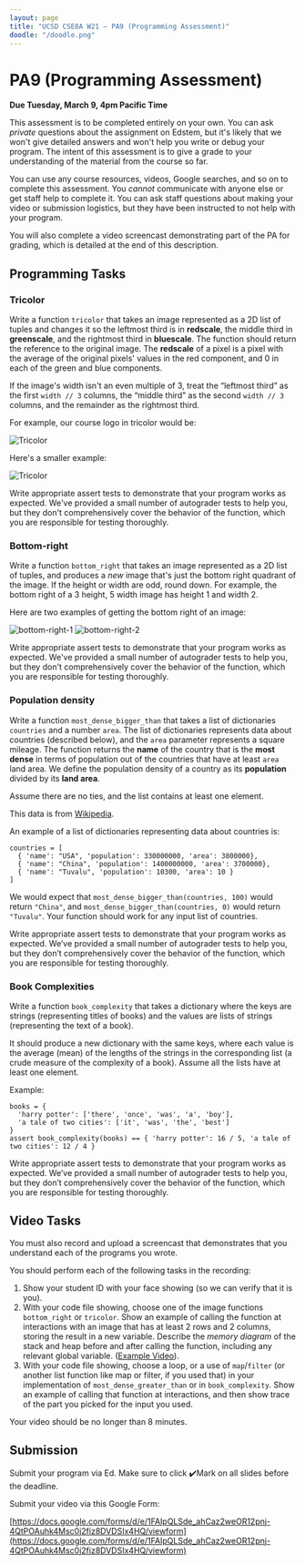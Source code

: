 ```yaml
---
layout: page
title: "UCSD CSE8A W21 – PA9 (Programming Assessment)"
doodle: "/doodle.png"
--- 
```


# PA9 (Programming Assessment)

**Due Tuesday, March 9, 4pm Pacific Time**

This assessment is to be completed entirely on your own. You can ask
_private_ questions about the assignment on Edstem, but it's likely that we
won't give detailed answers and won't help you write or debug your program.
The intent of this assessment is to give a grade to your understanding of the
material from the course so far.

You can use any course resources, videos, Google searches, and so on to
complete this assessment. You _cannot_ communicate with anyone else or get
staff help to complete it. You can ask staff questions about making your
video or submission logistics, but they have been instructed to not help with
your program.

You will also complete a video screencast demonstrating part of the PA for
grading, which is detailed at the end of this description.

## Programming Tasks



### Tricolor

Write a function `tricolor` that takes an image represented as a 2D list of tuples and changes it so the
leftmost third is in **redscale**, the middle third in **greenscale**, and
the rightmost third in **bluescale**. The function should return the
reference to the original image. The **redscale** of a pixel is a pixel with the average of the original pixels' values in the red component, and 0 in each of the green and blue components.

If the image's width isn't an even multiple of 3, treat the “leftmost third”
as the first `width // 3` columns, the “middle third” as the second `width //
3` columns, and the remainder as the rightmost third.

For example, our course logo in tricolor would be:

![Tricolor](./pie-thon-tricolor.png)

Here's a smaller example:

![Tricolor](./tricolor-1.png)

Write appropriate assert tests to demonstrate that your program works as
expected. We've provided a small number of autograder tests to help you, but
they don't comprehensively cover the behavior of the function, which you are
responsible for testing thoroughly.

### Bottom-right

Write a function `bottom_right` that takes an image represented as a 2D list of tuples, and produces a _new_
image that's just the bottom right quadrant of the image. If the height or
width are odd, round down. For example, the bottom right of a 3 height, 5
width image has height 1 and width 2.

Here are two examples of getting the bottom right of an image:

![bottom-right-1](./bottom_right-1.png)
![bottom-right-2](./bottom_right-2.png)

Write appropriate assert tests to demonstrate that your program works as
expected. We've provided a small number of autograder tests to help you, but
they don't comprehensively cover the behavior of the function, which you are
responsible for testing thoroughly.


### Population density

Write a function `most_dense_bigger_than` that takes a list of dictionaries
`countries` and a number `area`. The list of dictionaries represents data
about countries (described below), and the `area` parameter represents a
square mileage. The function returns the **name** of the country that is the
**most dense** in terms of population out of the countries that have at least
`area` land area. We define the population density of a country as its
**population** divided by its **land area**.

Assume there are no ties, and the list contains at least one element.

<div class='sidenote'>This data is from <a href="https://en.wikipedia.org/wiki/List_of_countries_and_dependencies_by_population_density">Wikipedia</a>.</div>

An example of a list of dictionaries representing data about countries is:

```
countries = [
  { 'name': "USA", 'population': 330000000, 'area': 3800000},
  { 'name': "China", 'population': 1400000000, 'area': 3700000},
  { 'name': "Tuvalu", 'population': 10300, 'area': 10 }
]
```

We would expect that `most_dense_bigger_than(countries, 100)` would return
`"China"`, and `most_dense_bigger_than(countries, 0)` would return
`"Tuvalu"`. Your function should work for any input list of countries.

Write appropriate assert tests to demonstrate that your program works as
expected. We’ve provided a small number of autograder tests to help you, but
they don’t comprehensively cover the behavior of the function, which you are
responsible for testing thoroughly.

### Book Complexities

Write a function `book_complexity` that takes a dictionary where the keys are strings (representing titles of books) and the values are lists of strings (representing the text of a book).

It should produce a new dictionary with the same keys, where each value is the average (mean) of the lengths of the strings in the corresponding list (a crude measure of the complexity of a book). Assume all the lists have at least one element.

Example:

```
books = {
  'harry potter': ['there', 'once', 'was', 'a', 'boy'],
  'a tale of two cities': ['it', 'was', 'the', 'best']
}
assert book_complexity(books) == { 'harry potter': 16 / 5, 'a tale of two cities': 12 / 4 }
```

Write appropriate assert tests to demonstrate that your program works as
expected. We’ve provided a small number of autograder tests to help you, but
they don’t comprehensively cover the behavior of the function, which you are
responsible for testing thoroughly.


## Video Tasks

You must also record and upload a screencast that demonstrates that you
understand each of the programs you wrote.

You should perform each of the following tasks in the recording:

1. Show your student ID with your face showing (so we can verify that it is
you).
1. With your code file showing, choose one of the image functions `bottom_right` or `tricolor`. Show an
example of calling the function at interactions with an image that has at least 2 rows and 2 columns, storing the result in a new variable. Describe the _memory
diagram_ of the stack and heap before and after calling the function, including any relevant global variable. ([Example Video](https://drive.google.com/drive/u/0/folders/1T30xpNSRkQqease-HMcoN3YeVe0ayVkE)).
2. With your code file showing, choose a loop, or a use of `map`/`filter` (or another list function like map or filter, if you used that) in your implementation of
`most_dense_greater_than` or in `book_complexity`. Show an example of calling
that function at interactions, and then show trace of the part you picked for the input you used.

Your video should be no longer than 8 minutes.

## Submission

Submit your program via Ed. Make sure to click ✔️Mark on all slides before the deadline.

Submit your video via this Google Form:

[https://docs.google.com/forms/d/e/1FAIpQLSde_ahCaz2weOR12pnj-4QtPOAuhk4Msc0j2fiz8DVDSIx4HQ/viewform](https://docs.google.com/forms/d/e/1FAIpQLSde_ahCaz2weOR12pnj-4QtPOAuhk4Msc0j2fiz8DVDSIx4HQ/viewform)







